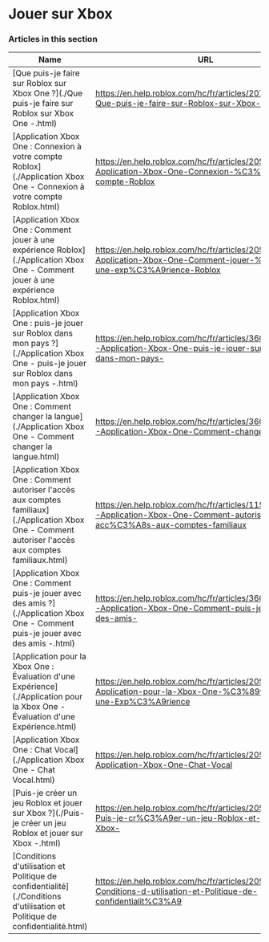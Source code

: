 # Jouer sur Xbox  
### Articles in this section
Name|URL
-|-
[Que puis-je faire sur Roblox sur Xbox One ?](./Que puis-je faire sur Roblox sur Xbox One -.html) |https://en.help.roblox.com/hc/fr/articles/207850783-Que-puis-je-faire-sur-Roblox-sur-Xbox-One-
[Application Xbox One : Connexion à votre compte Roblox](./Application Xbox One - Connexion à votre compte Roblox.html) |https://en.help.roblox.com/hc/fr/articles/205662594-Application-Xbox-One-Connexion-%C3%A0-votre-compte-Roblox
[Application Xbox One : Comment jouer à une expérience Roblox](./Application Xbox One - Comment jouer à une expérience Roblox.html) |https://en.help.roblox.com/hc/fr/articles/205091984-Application-Xbox-One-Comment-jouer-%C3%A0-une-exp%C3%A9rience-Roblox
[Application Xbox One : puis-je jouer sur Roblox dans mon pays ?](./Application Xbox One - puis-je jouer sur Roblox dans mon pays -.html) |https://en.help.roblox.com/hc/fr/articles/360000334743-Application-Xbox-One-puis-je-jouer-sur-Roblox-dans-mon-pays-
[Application Xbox One : Comment changer la langue](./Application Xbox One - Comment changer la langue.html) |https://en.help.roblox.com/hc/fr/articles/360000273466-Application-Xbox-One-Comment-changer-la-langue
[Application Xbox One : Comment autoriser l'accès aux comptes familiaux](./Application Xbox One - Comment autoriser l'accès aux comptes familiaux.html) |https://en.help.roblox.com/hc/fr/articles/115001279786-Application-Xbox-One-Comment-autoriser-l-acc%C3%A8s-aux-comptes-familiaux
[Application Xbox One : Comment puis-je jouer avec des amis ?](./Application Xbox One - Comment puis-je jouer avec des amis -.html) |https://en.help.roblox.com/hc/fr/articles/360000334526-Application-Xbox-One-Comment-puis-je-jouer-avec-des-amis-
[Application pour la Xbox One : Évaluation d'une Expérience](./Application pour la Xbox One - Évaluation d'une Expérience.html) |https://en.help.roblox.com/hc/fr/articles/205355420-Application-pour-la-Xbox-One-%C3%89valuation-d-une-Exp%C3%A9rience
[Application Xbox One : Chat Vocal](./Application Xbox One - Chat Vocal.html) |https://en.help.roblox.com/hc/fr/articles/205355430-Application-Xbox-One-Chat-Vocal
[Puis-je créer un jeu Roblox et jouer sur Xbox ?](./Puis-je créer un jeu Roblox et jouer sur Xbox -.html) |https://en.help.roblox.com/hc/fr/articles/205091994-Puis-je-cr%C3%A9er-un-jeu-Roblox-et-jouer-sur-Xbox-
[Conditions d'utilisation et Politique de confidentialité](./Conditions d'utilisation et Politique de confidentialité.html) |https://en.help.roblox.com/hc/fr/articles/205358110-Conditions-d-utilisation-et-Politique-de-confidentialit%C3%A9